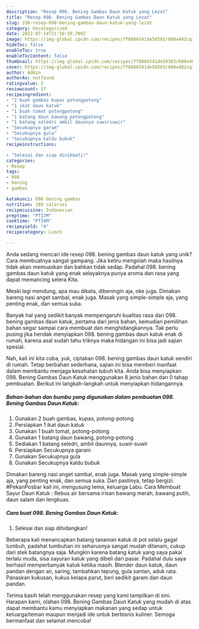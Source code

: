 ```yaml
---
description: "Resep 098. Bening Gambas Daun Katuk yang Lezat"
title: "Resep 098. Bening Gambas Daun Katuk yang Lezat"
slug: 338-resep-098-bening-gambas-daun-katuk-yang-lezat
category: Uncategorized
date: 2022-07-14T21:50:50.709Z
image: https://img-global.cpcdn.com/recipes/7f8866541de50383/680x482cq70/098-bening-gambas-daun-katuk-foto-resep-utama.jpg
hideToc: false
enableToc: true
enableTocContent: false
thumbnail: https://img-global.cpcdn.com/recipes/7f8866541de50383/680x482cq70/098-bening-gambas-daun-katuk-foto-resep-utama.jpg
cover: https://img-global.cpcdn.com/recipes/7f8866541de50383/680x482cq70/098-bening-gambas-daun-katuk-foto-resep-utama.jpg
author: Admin
authorAv: notfound
ratingvalue: 3
reviewcount: 17
recipeingredient:
- "2 buah gambas kupas potongpotong"
- "1 ikat daun katuk"
- "1 buah tomat potongpotong"
- "1 batang daun bawang potongpotong"
- "1 batang seledri ambil daunnya suwirsuwir"
- "Secukupnya garam"
- "Secukupnya gula"
- "Secukupnya kaldu bubuk"
recipeinstructions:

- "Selesai dan siap dinikmati!"
categories:
- Resep
tags:
- 098
- bening
- gambas

katakunci: 098 bening gambas 
nutrition: 289 calories
recipecuisine: Indonesian
preptime: "PT17M"
cooktime: "PT34M"
recipeyield: "4"
recipecategory: Lunch

---
```





Anda sedang mencari ide resep 098. bening gambas daun katuk yang unik? Cara membuatnya sangat gampang. Jika keliru mengolah maka hasilnya tidak akan memuaskan dan bahkan tidak sedap. Padahal 098. bening gambas daun katuk yang enak selayaknya punya aroma dan rasa yang dapat memancing selera Kita.





Meski lagi mendung, apa mau dikata, dibeningin aja, oke juga. Dimakan bareng nasi anget sambal, enak juga. Masak yang simple-simple aja, yang penting enak, dan semua suka.

Banyak hal yang sedikit banyak mempengaruhi kualitas rasa dari 098. bening gambas daun katuk, pertama dari jenis bahan, kemudian pemilihan bahan segar sampai cara membuat dan menghidangkannya. Tak perlu pusing jika hendak menyiapkan 098. bening gambas daun katuk enak di rumah, karena asal sudah tahu triknya maka hidangan ini bisa jadi sajian spesial.






Nah, kali ini kita coba, yuk, ciptakan 098. bening gambas daun katuk sendiri di rumah. Tetap berbahan sederhana, sajian ini bisa memberi manfaat dalam membantu menjaga kesehatan tubuh kita. Anda bisa menyiapkan 098. Bening Gambas Daun Katuk menggunakan 8 jenis bahan dan 0 tahap pembuatan. Berikut ini langkah-langkah untuk menyiapkan hidangannya.

<!--inarticleads1-->

##### Bahan-bahan dan bumbu yang digunakan dalam pembuatan 098. Bening Gambas Daun Katuk:

1. Gunakan 2 buah gambas, kupas, potong-potong
1. Persiapkan 1 ikat daun katuk
1. Gunakan 1 buah tomat, potong-potong
1. Gunakan 1 batang daun bawang, potong-potong
1. Sediakan 1 batang seledri, ambil daunnya, suwir-suwir
1. Persiapkan Secukupnya garam
1. Gunakan Secukupnya gula
1. Gunakan Secukupnya kaldu bubuk


Dimakan bareng nasi anget sambal, enak juga. Masak yang simple-simple aja, yang penting enak, dan semua suka. Dan pastinya, tetap bergizi. #PekanPosbar kali ini, mengusung tema, keluarga Labu. Cara Membuat Sayur Daun Katuk : Rebus air bersama irisan bawang merah, bawang putih, daun salam dan lengkuas. 

<!--inarticleads2-->

##### Cara buat 098. Bening Gambas Daun Katuk:


1. Selesai dan siap dihidangkan!

Beberapa kali menancapkan batang tanaman katuk di pot selalu gagal tumbuh, padahal tumbuhan ini seharusnya sangat mudah ditanam, cukup dari stek batangnya saja. Mungkin karena batang katuk yang saya pakai terlalu muda, sisa sayuran katuk yang dibeli dari pasar. Padahal dulu saya berhasil memperbanyak katuk ketika masih. Blender daun katuk, daun pandan dengan air, saring, tambahkan tepung, gula santan, aduk rata. Panaskan kukusan, kukus kelapa parut, beri sedikit garam dan daun pandan. 

Terima kasih telah menggunakan resep yang kami tampilkan di sini. Harapan kami, olahan 098. Bening Gambas Daun Katuk yang mudah di atas dapat membantu kamu menyiapkan makanan yang sedap untuk keluarga/teman maupun menjadi ide untuk berbisnis kuliner. Semoga bermanfaat dan selamat mencoba!
